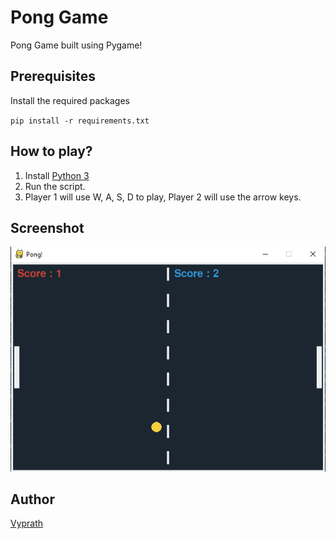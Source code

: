 # Pong Game

Pong Game built using Pygame!

## Prerequisites

Install the required packages

`pip install -r requirements.txt`

## How to play?

1. Install [Python 3](https://www.python.org/)
2. Run the script.
3. Player 1 will use W, A, S, D to play, Player 2 will use the arrow keys.



## Screenshot
![screenshot](capture.png)
## Author

[Vyprath](https://github.com/Vyprath)